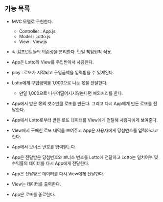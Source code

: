 ## 기능 목록

- MVC 모델로 구현한다.

  - Controller : App.js
  - Model : Lotto.js
  - View : View.js

- 각 컴포넌트들의 의존성을 분리한다. 단일 책임원칙 적용.
- App은 Lotto와 View를 주입받아서 사용한다.
- play : 로또가 시작되고 구입금액을 입력받을 수 있게된다.
- Lotto에게 구입금액을 1,000으로 나눈 몫을 전달한다.
  - 만일 1,000으로 나누어떨어지지않는다면 예외처리를 한다.
- App에서 받은 몫의 갯수만큼 로또를 만든다. 그리고 다시 App에게 만든 로또를 전달한다.
- App에서 Lotto로부터 받은 로또 데이터를 View에게 전달해 사용자에게 보여준다.
- View에서 구매한 로또 내역을 보여주고 App은 사용자에게 당첨번호를 입력하라고 한다.
- App에서 보너스 번호를 입력받는다.
- App은 전달받은 당첨번호와 보너스 번호를 Lotto에 전달하고 Lotto는 일치여부 및 수익률의 데이터를 다시 App에게 전달한다.
- App은 전달받은 데이터를 다시 View에게 전달한다.
- View는 데이터를 출력한다.
- App은 로또를 종료한다.
